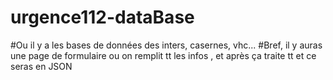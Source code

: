 # urgence112-dataBase
#Ou il y a les bases de données des inters, casernes, vhc...
#Bref, il y auras une page de formulaire ou on remplit tt les infos , et après ça traite tt et ce seras en JSON
